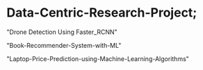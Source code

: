 # Data-Centric-Research-Project;

  "Drone Detection Using Faster_RCNN" 
  
 "Book-Recommender-System-with-ML"
 
 "Laptop-Price-Prediction-using-Machine-Learning-Algorithms"
